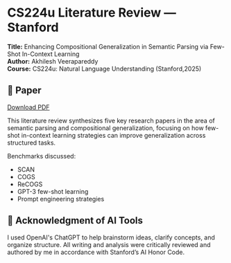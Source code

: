 # CS224u Literature Review — Stanford

**Title:** Enhancing Compositional Generalization in Semantic Parsing via Few-Shot In-Context Learning  
**Author:** Akhilesh Veerapareddy  
**Course:** CS224u: Natural Language Understanding (Stanford,2025)  

## 📄 Paper

[Download PDF](Akhilesh_Veerapareddy_CS224u_LitReview.pdf)

This literature review synthesizes five key research papers in the area of semantic parsing and compositional generalization, focusing on how few-shot in-context learning strategies can improve generalization across structured tasks.

Benchmarks discussed:  
- SCAN  
- COGS  
- ReCOGS  
- GPT-3 few-shot learning  
- Prompt engineering strategies

## 🤖 Acknowledgment of AI Tools

I used OpenAI's ChatGPT to help brainstorm ideas, clarify concepts, and organize structure. All writing and analysis were critically reviewed and authored by me in accordance with Stanford’s AI Honor Code.
